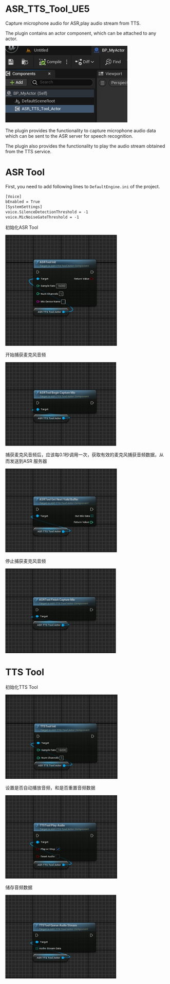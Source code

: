 # ASR_TTS_Tool_UE5

Capture microphone audio for ASR,play audio stream from TTS.

The plugin contains an actor component, which can be attached to any actor.

![](UE5/ASR_TTS.png)

The plugin provides the functionality to capture microphone audio data which can be sent to the ASR server for speech recognition.

The plugin also provides the functionality to play the audio stream obtained from the TTS service.


# ASR Tool

First, you need to add following lines to `DefaultEngine.ini` of the project.
```
[Voice]
bEnabled = True
[SystemSettings]
voice.SilenceDetectionThreshold = -1
voice.MicNoiseGateThreshold = -1
```

初始化ASR Tool

![](UE5/ASR1.png)

开始捕获麦克风音频

![](UE5/ASR2.png)

捕获麦克风音频后，应该每0.1秒调用一次，获取有效的麦克风捕获音频数据，从而发送到ASR 服务器

![](UE5/ASR3.png)

停止捕获麦克风音频

![](UE5/ASR4.png)


# TTS Tool

初始化TTS Tool

![](UE5/TTS1.png)

设置是否自动播放音频，和是否重置音频数据

![](UE5/TTS2.png)

储存音频数据

![](UE5/TTS3.png)

